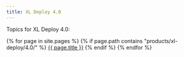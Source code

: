 ```yaml
---
title: XL Deploy 4.0
---
```

Topics for XL Deploy 4.0:

{% for page in site.pages %}
  {% if page.path contains "products/xl-deploy/4.0/" %}
<a href="{{ page.url}}">{{ page.title }}</a>
  {% endif %}
{% endfor %}
